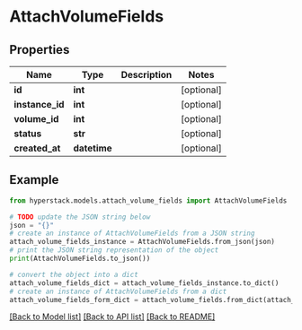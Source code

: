 # AttachVolumeFields


## Properties

Name | Type | Description | Notes
------------ | ------------- | ------------- | -------------
**id** | **int** |  | [optional] 
**instance_id** | **int** |  | [optional] 
**volume_id** | **int** |  | [optional] 
**status** | **str** |  | [optional] 
**created_at** | **datetime** |  | [optional] 

## Example

```python
from hyperstack.models.attach_volume_fields import AttachVolumeFields

# TODO update the JSON string below
json = "{}"
# create an instance of AttachVolumeFields from a JSON string
attach_volume_fields_instance = AttachVolumeFields.from_json(json)
# print the JSON string representation of the object
print(AttachVolumeFields.to_json())

# convert the object into a dict
attach_volume_fields_dict = attach_volume_fields_instance.to_dict()
# create an instance of AttachVolumeFields from a dict
attach_volume_fields_form_dict = attach_volume_fields.from_dict(attach_volume_fields_dict)
```
[[Back to Model list]](../README.md#documentation-for-models) [[Back to API list]](../README.md#documentation-for-api-endpoints) [[Back to README]](../README.md)


